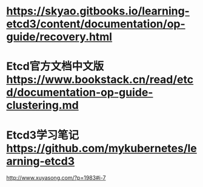 https://skyao.gitbooks.io/learning-etcd3/content/documentation/op-guide/recovery.html
===

Etcd官方文档中文版  
https://www.bookstack.cn/read/etcd/documentation-op-guide-clustering.md
===

Etcd3学习笔记  
https://github.com/mykubernetes/learning-etcd3
===

http://www.xuyasong.com/?p=1983#i-7
